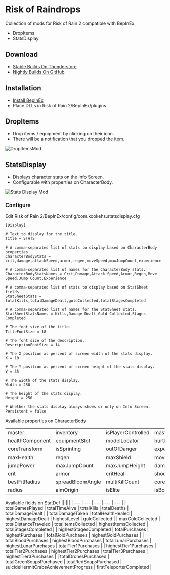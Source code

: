# Risk of Raindrops

Collection of mods for Risk of Rain 2 compatible with BepInEx.

  - DropItems
  - StatsDisplay

## Download
  - [Stable Builds On Thunderstore](https://thunderstore.io/package/kookehs/)
  - [Nightly Builds On GitHub](https://github.com/kookehs/risk-of-raindrops/releases)

## Installation

  - [Install BepInEx](https://thunderstore.io/package/bbepis/BepInExPack/)
  - Place DLLs in Risk of Rain 2/BepInEx/plugins

## DropItems

  - Drop items / equipment by clicking on their icon.
  - There will be a notification that you dropped the item.

![DropItemsMod](https://github.com/kookehs/risk-of-raindrops/blob/master/images/drop-items.png)

## StatsDisplay

  - Displays character stats on the Info Screen.
  - Configurable with properties on CharacterBody.

![Stats Display Mod](https://github.com/kookehs/RiskOfRain2Mods/blob/master/images/stats-display.png)

### Configure

Edit Risk of Rain 2/BepInEx/config/com.kookehs.statsdisplay.cfg

```
[Display]

# Text to display for the title.
Title = STATS

# A comma-separated list of stats to display based on CharacterBody properties.
CharacterBodyStats = crit,damage,attackSpeed,armor,regen,moveSpeed,maxJumpCount,experience

# A comma-separated list of names for the CharacterBody stats.
CharacterBodyStatsNames = Crit,Damage,Attack Speed,Armor,Regen,Move Speed,Jump Count,Experience

# A comma-separated list of stats to display based on StatSheet fields.
StatSheetStats = totalKills,totalDamageDealt,goldCollected,totalStagesCompleted

# A comma-separated list of names for the StatSheet stats.
StatSheetStatsNames = Kills,Damage Dealt,Gold Collected,Stages Completed

# The font size of the title.
TitleFontSize = 18

# The font size of the description.
DescriptionFontSize = 14

# The X position as percent of screen width of the stats display.
X = 10

# The Y position as percent of screen height of the stats display.
Y = 35

# The width of the stats display.
Width = 250

# The height of the stats display.
Height = 250

# Whether the stats display always shows or only on Info Screen.
Persistent = false
```

Available properties on CharacterBody

||||||
| --- | --- | --- | --- | --- |
| master  | inventory  | isPlayerControlled | masterObject | teamComponent |
| healthComponent | equipmentSlot | modelLocator | hurtBoxGroup | mainHurtBox |
| coreTransform | isSprinting | outOfDanger | experience | level |
| maxHealth | regen | maxShield | moveSpeed | acceleration |
| jumpPower | maxJumpCount | maxJumpHeight | damage | attackSpeed |
| crit | armor | critHeal | shouldAim | warCryReady |
| bestFitRadius | spreadBloomAngle | multiKillCount | corePosition | footPosition |
| radius | aimOrigin | isElite | isBoss |  |

Available fields on StatDef
||||||
| --- | --- | --- | --- | --- |
| totalGamesPlayed | totalTimeAlive | totalKills | totalDeaths | totalDamageDealt |
| totalDamageTaken | totalHealthHealed | highestDamageDealt | highestLevel | goldCollected |
| maxGoldCollected | totalDistanceTraveled | totalItemsCollected | highestItemsCollected | totalStagesCompleted |
| highestStagesCompleted | totalPurchases | highestPurchases | totalGoldPurchases | highestGoldPurchases |
| totalBloodPurchases | highestBloodPurchases | totalLunarPurchases | highestLunarPurchases | totalTier1Purchases |
| highestTier1Purchases | totalTier2Purchases | highestTier2Purchases | totalTier3Purchases | highestTier3Purchases |
| totalDronesPurchased | totalGreenSoupsPurchased | totalRedSoupsPurchased | suicideHermitCrabsAchievementProgress | firstTeleporterCompleted |
